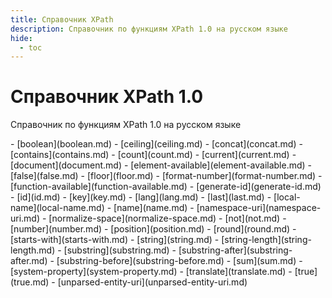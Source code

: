 ```yaml
---
title: Справочник XPath
description: Справочник по функциям XPath 1.0 на русском языке
hide:
  - toc
---
```


# Справочник XPath 1.0

Справочник по функциям XPath 1.0 на русском языке

<!-- [Язык запросов XML Path (XPath) версия 1.0](https://xsltdev.ru/tr/xpath10/) &mdash; Перевод рекомендации W3C на русский язык -->

<div class="col3" markdown="1">
- [boolean](boolean.md)
- [ceiling](ceiling.md)
- [concat](concat.md)
- [contains](contains.md)
- [count](count.md)
- [current](current.md)
- [document](document.md)
- [element-available](element-available.md)
- [false](false.md)
- [floor](floor.md)
- [format-number](format-number.md)
- [function-available](function-available.md)
- [generate-id](generate-id.md)
- [id](id.md)
- [key](key.md)
- [lang](lang.md)
- [last](last.md)
- [local-name](local-name.md)
- [name](name.md)
- [namespace-uri](namespace-uri.md)
- [normalize-space](normalize-space.md)
- [not](not.md)
- [number](number.md)
- [position](position.md)
- [round](round.md)
- [starts-with](starts-with.md)
- [string](string.md)
- [string-length](string-length.md)
- [substring](substring.md)
- [substring-after](substring-after.md)
- [substring-before](substring-before.md)
- [sum](sum.md)
- [system-property](system-property.md)
- [translate](translate.md)
- [true](true.md)
- [unparsed-entity-uri](unparsed-entity-uri.md)
</div>
